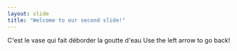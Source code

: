 ```yaml
---
layout: slide
title: "Welcome to our second slide!"
---
```

C'est le vase qui fait déborder la goutte d'eau
Use the left arrow to go back!
